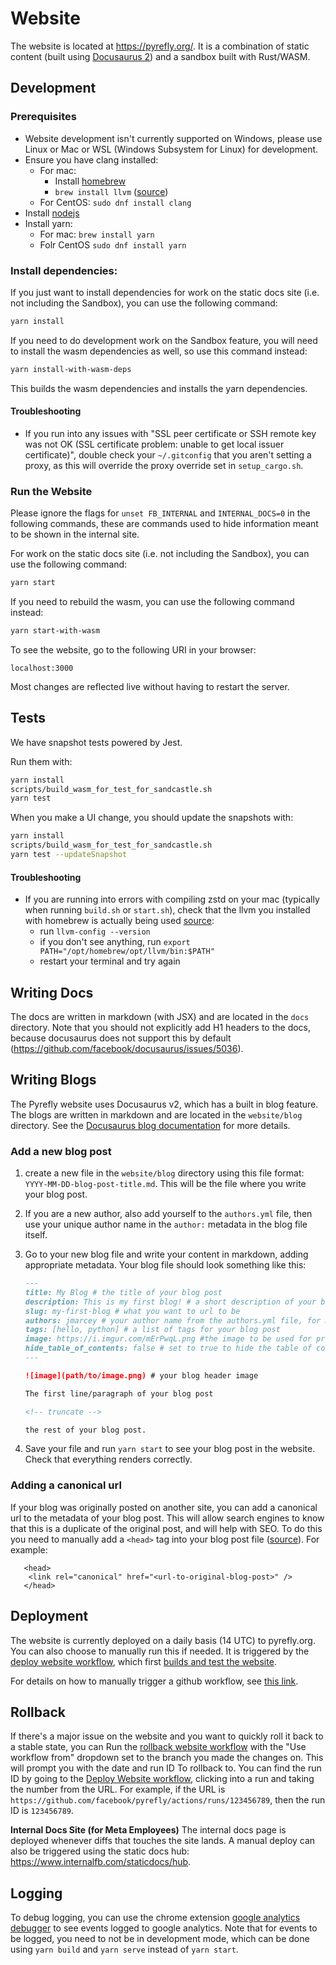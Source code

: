 # Website

The website is located at https://pyrefly.org/.
It is a combination of static content (built using [Docusaurus 2](https://docusaurus.io/)) and a sandbox built with Rust/WASM.

## Development

### Prerequisites

- Website development isn't currently supported on Windows, please use Linux or Mac or WSL (Windows Subsystem for Linux) for development.
- Ensure you have clang installed:
    - For mac:
        - Install [homebrew](https://brew.sh/`)
        - `brew install llvm` ([source](https://github.com/briansmith/ring/issues/1824))
    - For CentOS: `sudo dnf install clang`
- Install [nodejs](https://nodejs.org/en/download)
- Install yarn:
    - For mac: `brew install yarn`
    - Folr CentOS `sudo dnf install yarn`

### Install dependencies:

If you just want to install dependencies for work on the static docs site (i.e. not including the Sandbox), you can use the following command:

```bash
yarn install
```

If you need to do development work on the Sandbox feature, you will need to install the wasm dependencies as well, so use this command instead:

```bash
yarn install-with-wasm-deps
```

This builds the wasm dependencies and installs the yarn dependencies.

#### Troubleshooting

- If you run into any issues with "SSL peer certificate or SSH remote key was not OK (SSL certificate problem: unable to get local issuer certificate)", double check your `~/.gitconfig` that you aren't setting a proxy, as this will override the proxy override set in `setup_cargo.sh`.

### Run the Website

Please ignore the flags for `unset FB_INTERNAL` and `INTERNAL_DOCS=0` in the following commands, these are commands used to hide information meant to be shown in the internal site.

For work on the static docs site (i.e. not including the Sandbox), you can use the following command:

```bash
yarn start
```

If you need to rebuild the wasm, you can use the following command instead:

```bash
yarn start-with-wasm
```

To see the website, go to the following URI in your browser:

```
localhost:3000
```

Most changes are reflected live without having to restart the server.

## Tests

We have snapshot tests powered by Jest.

Run them with:

```bash
yarn install
scripts/build_wasm_for_test_for_sandcastle.sh
yarn test
```

When you make a UI change, you should update the snapshots with:

```bash
yarn install
scripts/build_wasm_for_test_for_sandcastle.sh
yarn test --updateSnapshot
```

#### Troubleshooting

- If you are running into errors with compiling zstd on your mac (typically when running `build.sh` or `start.sh`), check that the llvm you installed with homebrew is actually being used [source](https://github.com/briansmith/ring/issues/1824#issuecomment-2059955073):
    - run `llvm-config --version`
    - if you don't see anything, run `export PATH="/opt/homebrew/opt/llvm/bin:$PATH"`
    - restart your terminal and try again

## Writing Docs

The docs are written in markdown (with JSX) and are located in the `docs` directory. Note that you should not explicitly add H1 headers to the docs, because docusaurus does not support this by default (https://github.com/facebook/docusaurus/issues/5036).

## Writing Blogs

The Pyrefly website uses Docusaurus v2, which has a built in blog feature. The blogs are written in markdown and are located in the `website/blog` directory. See the [Docusaurus blog documentation](https://docusaurus.io/docs/blog) for more details.

### Add a new blog post

1. create a new file in the `website/blog` directory using this file format: `YYYY-MM-DD-blog-post-title.md`. This will be the file where you write your blog post.
2. If you are a new author, also add yourself to the `authors.yml` file, then use your unique author name in the `author:` metadata in the blog file itself.
3. Go to your new blog file and write your content in markdown, adding appropriate metadata. Your blog file should look something like this:

    ```markdown
    ---
    title: My Blog # the title of your blog post
    description: This is my first blog! # a short description of your blog post
    slug: my-first-blog # what you want to url to be
    authors: jmarcey # your author name from the authors.yml file, for multiple authors, use a comma separated list [author1, author2]
    tags: [hello, python] # a list of tags for your blog post
    image: https://i.imgur.com/mErPwqL.png #the image to be used for preview links
    hide_table_of_contents: false # set to true to hide the table of contents
    ---

    ![image](path/to/image.png) # your blog header image

    The first line/paragraph of your blog post

    <!-- truncate -->

    the rest of your blog post.
    ```

4. Save your file and run `yarn start` to see your blog post in the website. Check that everything renders correctly.

### Adding a canonical url

If your blog was originally posted on another site, you can add a canonical url to the metadata of your blog post. This will allow search engines to know that this is a duplicate of the original post, and will help with SEO. To do this you need to manually add a `<head>` tag into your blog post file ([source](https://github.com/facebook/docusaurus/issues/2603)). For example:

```
   <head>
    <link rel="canonical" href="<url-to-original-blog-post>" />
   </head>
```

## Deployment

The website is currently deployed on a daily basis (14 UTC) to pyrefly.org. You can also choose to manually run this if needed.
It is triggered by the [deploy website workflow](https://github.com/facebook/pyrefly/actions/workflows/deploy_website.yml), which first [builds and test the website](https://github.com/facebook/pyrefly/actions/workflows/build_and_test_website.yml).

For details on how to manually trigger a github workflow, see [this link](https://docs.github.com/en/actions/managing-workflow-runs-and-deployments/managing-workflow-runs/manually-running-a-workflow).

## Rollback

If there's a major issue on the website and you want to quickly roll it back to a stable state, you can Run the [rollback website workflow](https://github.com/facebook/pyrefly/actions/workflows/rollback_website.yml) with the "Use workflow from" dropdown set to the branch you made the changes on. This will prompt you with the date and run ID To rollback to. You can find the run ID by going to the [Deploy Website workflow](https://github.com/facebook/pyrefly/actions/workflows/deploy_website.yml), clicking into a run and taking the number from the URL. For example, if the URL is `https://github.com/facebook/pyrefly/actions/runs/123456789`, then the run ID is `123456789`.

**Internal Docs Site (for Meta Employees)**
The internal docs page is deployed whenever diffs that touches the site lands. A manual deploy can also be triggered using the static docs hub: https://www.internalfb.com/staticdocs/hub.

## Logging

To debug logging, you can use the chrome extension [google analytics debugger](https://chromewebstore.google.com/detail/google-analytics-debugger/jnkmfdileelhofjcijamephohjechhna) to see events logged to google analytics. Note that for events to be logged, you need to not be in development mode, which can be done using `yarn build` and
`yarn serve` instead of `yarn start`.
